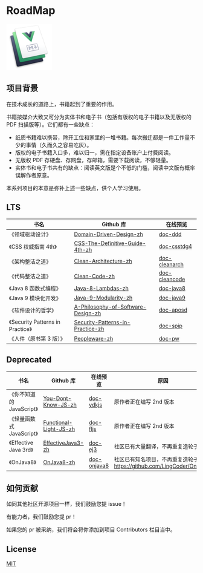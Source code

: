 # RoadMap

<img src="./hero.png" width=24% />

## 项目背景

在技术成长的道路上，书籍起到了重要的作用。

书籍按媒介大致又可分为实体书和电子书（包括有版权的电子书籍以及无版权的 PDF 扫描版等）。它们都有一些缺点：

- 纸质书籍难以携带，除开工位和家里的一堆书籍。每次搬迁都是一件工作量不少的事情（久而久之容易吃灰）。
- 版权的电子书籍入口多，难以归一，需在指定设备账户上付费阅读。
- 无版权 PDF 存硬盘、存网盘，存邮箱，需要下载阅读，不够轻量。
- 实体书和电子书共有的缺点：阅读英文版是个不低的门槛，阅读中文版有概率误解作者原意。

本系列项目的本意是弥补上述一些缺点，供个人学习使用。

## LTS

| 书名                              | Github 库                                                                                           | 在线预览                                               |
| --------------------------------- | --------------------------------------------------------------------------------------------------- | ------------------------------------------------------ |
| 《领域驱动设计》                  | [Domain-Driven-Design-zh](https://github.com/gdut-yy/Domain-Driven-Design-zh)                       | [doc-ddd](http://gdut_yy.gitee.io/doc-ddd)             |
| 《CSS 权威指南 4th》              | [CSS-The-Definitive-Guide-4th-zh](https://github.com/gdut-yy/CSS-The-Definitive-Guide-4th-zh)       | [doc-csstdg4](http://gdut_yy.gitee.io/doc-csstdg4)     |
| 《架构整洁之道》                  | [Clean-Architecture-zh](https://github.com/gdut-yy/Clean-Architecture-zh)                           | [doc-cleanarch](http://gdut_yy.gitee.io/doc-cleanarch) |
| 《代码整洁之道》                  | [Clean-Code-zh](https://github.com/gdut-yy/Clean-Code-zh)                                           | [doc-cleancode](http://gdut_yy.gitee.io/doc-cleancode) |
| 《Java 8 函数式编程》             | [Java-8-Lambdas-zh](https://github.com/gdut-yy/Java-8-Lambdas-zh)                                   | [doc-java8](http://gdut_yy.gitee.io/doc-java8)         |
| 《Java 9 模块化开发》             | [Java-9-Modularity-zh](https://github.com/gdut-yy/Java-9-Modularity-zh)                             | [doc-java9](http://gdut_yy.gitee.io/doc-java9)         |
| 《软件设计的哲学》                | [A-Philosophy-of-Software-Design-zh](https://github.com/gdut-yy/A-Philosophy-of-Software-Design-zh) | [doc-aposd](http://gdut_yy.gitee.io/doc-aposd)         |
| 《Security Patterns in Practice》 | [Security-Patterns-in-Practice-zh](https://github.com/gdut-yy/Security-Patterns-in-Practice-zh)     | [doc-spip](http://gdut_yy.gitee.io/doc-spip)           |
| 《人件（原书第 3 版）》           | [Peopleware-zh](https://github.com/gdut-yy/Peopleware-zh)                                           | [doc-pw](http://gdut_yy.gitee.io/doc-pw)               |

## Deprecated

| 书名                      | Github 库                                                                   | 在线预览                                           | 原因                                                                  |
| ------------------------- | --------------------------------------------------------------------------- | -------------------------------------------------- | --------------------------------------------------------------------- |
| 《你不知道的 JavaScript》 | [You-Dont-Know-JS-zh](https://github.com/gdut-yy/You-Dont-Know-JS-zh)       | [doc-ydkjs](http://gdut_yy.gitee.io/doc-ydkjs)     | 原作者正在编写 2nd 版本                                               |
| 《轻量函数式 JavaScript》 | [Functional-Light-JS-zh](https://github.com/gdut-yy/Functional-Light-JS-zh) | [doc-fljs](http://gdut_yy.gitee.io/doc-fljs)       | 原作者正在编写 2nd 版本                                               |
| 《Effective Java 3rd》    | [EffectiveJava3-zh](https://github.com/gdut-yy/EffectiveJava3-zh)           | [doc-ej3](http://gdut_yy.gitee.io/doc-ej3)         | 社区已有大量翻译，不再重复造轮子                                      |
| 《OnJava8》               | [OnJava8-zh](https://github.com/gdut-yy/OnJava8-zh)                         | [doc-onjava8](http://gdut_yy.gitee.io/doc-onjava8) | 社区已有知名项目，不再重复造轮子 https://github.com/LingCoder/OnJava8 |

## 如何贡献

如同其他社区开源项目一样，我们鼓励您提 issue！

有能力者，我们鼓励您提 pr！

如果您的 pr 被采纳，我们将会将你添加到项目 Contributors 栏目当中。

## License

[MIT](./LICENSE)
